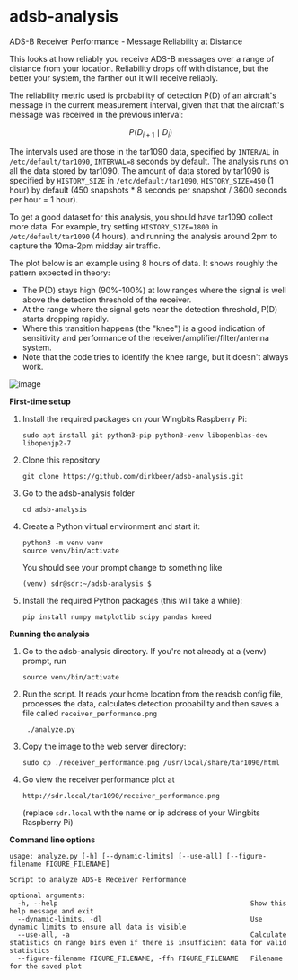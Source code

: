 # adsb-analysis

ADS-B Receiver Performance - Message Reliability at Distance

This looks at how reliably you receive ADS-B messages over a range of distance from your location. Reliability drops off with distance, but the better your system, the farther out it will receive reliably.

The reliability metric used is probability of detection P(D) of an aircraft's message in the current measurement interval, given that that the aircraft's message was received in the previous interval:

$$
P(D_{i+1} \mid D_i)
$$

The intervals used are those in the tar1090 data, specified by `INTERVAL` in `/etc/default/tar1090`, `INTERVAL=8` seconds by default. The analysis runs on all the data stored by tar1090. The amount of data stored by tar1090 is specified by `HISTORY_SIZE` in `/etc/default/tar1090`, `HISTORY_SIZE=450` (1 hour) by default (450 snapshots * 8 seconds per snapshot / 3600 seconds per hour = 1 hour).

To get a good dataset for this analysis, you should have tar1090 collect more data. For example, try setting `HISTORY_SIZE=1800` in `/etc/default/tar1090` (4 hours), and running the analysis around 2pm to capture the 10ma-2pm midday air traffic.

The plot below is an example using 8 hours of data. It shows roughly the pattern expected in theory:

* The P(D) stays high (90%-100%) at low ranges where the signal is well above the detection threshold of the receiver. 
* At the range where the signal gets near the detection threshold, P(D) starts dropping rapidly.
* Where this transition happens (the "knee") is a good indication of sensitivity and performance of the receiver/amplifier/filter/antenna system.
* Note that the code tries to identify the knee range, but it doesn't always work. 

![image](https://github.com/dirkbeer/adsb-analysis/assets/6425332/e8642780-0ecc-4320-8617-c13bae5f5ce1)

**First-time setup**

1) Install the required packages on your Wingbits Raspberry Pi:
   ```
   sudo apt install git python3-pip python3-venv libopenblas-dev libopenjp2-7
   ```
2) Clone this repository
   ```
   git clone https://github.com/dirkbeer/adsb-analysis.git
   ```
3) Go to the adsb-analysis folder
   ```
   cd adsb-analysis
   ```
4) Create a Python virtual environment and start it: 
   ```
   python3 -m venv venv
   source venv/bin/activate
   ```
    You should see your prompt change to something like
    ```
    (venv) sdr@sdr:~/adsb-analysis $
    ```
5) Install the required Python packages (this will take a while): 
   ```
   pip install numpy matplotlib scipy pandas kneed
   ```

**Running the analysis**
1) Go to the adsb-analysis directory. If you're not already at a (venv) prompt, run
   ```
   source venv/bin/activate
   ```
3) Run the script. It reads your home location from the readsb config file, processes the data, calculates detection probability and then saves a file called `receiver_performance.png`
   ```
    ./analyze.py
    ```
4) Copy the image to the web server directory:
    ```
    sudo cp ./receiver_performance.png /usr/local/share/tar1090/html
    ```
5) Go view the receiver performance plot at
    ```
    http://sdr.local/tar1090/receiver_performance.png
    ```
    (replace `sdr.local` with the name or ip address of your Wingbits Raspberry Pi)


**Command line options**
```
usage: analyze.py [-h] [--dynamic-limits] [--use-all] [--figure-filename FIGURE_FILENAME]

Script to analyze ADS-B Receiver Performance

optional arguments:
  -h, --help                                                Show this help message and exit
  --dynamic-limits, -dl                                     Use dynamic limits to ensure all data is visible
  --use-all, -a                                             Calculate statistics on range bins even if there is insufficient data for valid statistics
  --figure-filename FIGURE_FILENAME, -ffn FIGURE_FILENAME   Filename for the saved plot
```
